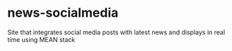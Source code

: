 # news-socialmedia
Site that integrates social media posts with latest news and displays in real time using MEAN stack
